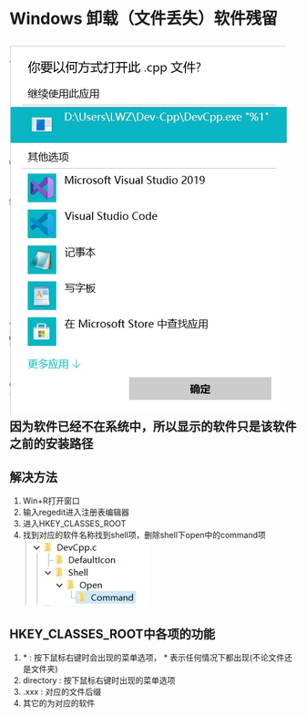 # Windows 卸载（文件丢失）软件残留
![](2021-09-09%20230347.jpg)  
因为软件已经不在系统中，所以显示的软件只是该软件之前的安装路径
---
## 解决方法
1. Win+R打开窗口
2. 输入regedit进入注册表编辑器
3. 进入HKEY_CLASSES_ROOT
4. 找到对应的软件名称找到shell项，删除shell下open中的command项  
![](2021-09-10%20191358.jpg)
## HKEY_CLASSES_ROOT中各项的功能
1. \* : 按下鼠标右键时会出现的菜单选项， * 表示任何情况下都出现(不论文件还是文件夹)
2. directory : 按下鼠标右键时出现的菜单选项
3. .xxx : 对应的文件后缀
4. 其它的为对应的软件
